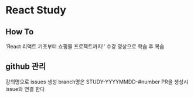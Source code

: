 # React Study
## How To
'React 리액트 기초부터 쇼핑몰 프로젝트까지!' 수강
영상으로 학습 후 복습

## github 관리
강의명으로 issues 생성
branch명은 STUDY-YYYYMMDD-#number
PR을 생성시 issue와 연결 한다